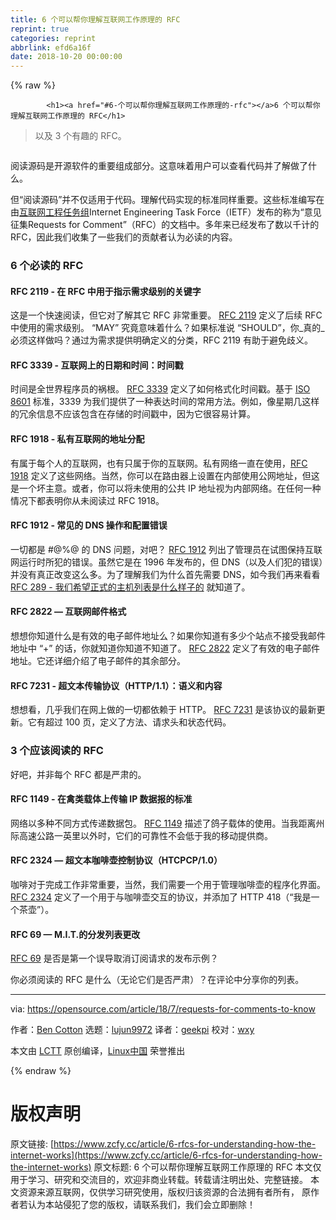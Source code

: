 ```yaml
---
title: 6 个可以帮你理解互联网工作原理的 RFC
reprint: true
categories: reprint
abbrlink: efd6a16f
date: 2018-10-20 00:00:00
---
```


{% raw %}

            <h1><a href="#6-个可以帮你理解互联网工作原理的-rfc"></a>6 个可以帮你理解互联网工作原理的 RFC</h1>
<blockquote>
<p>以及 3 个有趣的 RFC。</p>
</blockquote>
<p><a href="https://camo.githubusercontent.com/b349a1f9d7c09bbf7466a4d0390b9a515fa541f6/68747470733a2f2f6f70656e736f757263652e636f6d2f73697465732f64656661756c742f66696c65732f7374796c65732f696d6167652d66756c6c2d73697a652f7075626c69632f6c6561642d696d616765732f4c41572d496e7465726e65745f636f6e737472756374696f6e5f393430313436375f353230783239325f303531325f64632e706e673f69746f6b3d52506b5050744465"><img src="https://p0.ssl.qhimg.com/t019941e5835ceb80c6.png" alt=""></a></p>
<p>阅读源码是开源软件的重要组成部分。这意味着用户可以查看代码并了解做了什么。</p>
<p>但“阅读源码”并不仅适用于代码。理解代码实现的标准同样重要。这些标准编写在由<a href="https://www.ietf.org">互联网工程任务组</a>Internet Engineering Task Force（IETF）发布的称为“意见征集Requests for Comment”（RFC）的文档中。多年来已经发布了数以千计的 RFC，因此我们收集了一些我们的贡献者认为必读的内容。</p>
<h3><a href="#6-个必读的-rfc"></a>6 个必读的 RFC</h3>
<h4><a href="#rfc-2119---在-rfc-中用于指示需求级别的关键字"></a>RFC 2119 - 在 RFC 中用于指示需求级别的关键字</h4>
<p>这是一个快速阅读，但它对了解其它 RFC 非常重要。 <a href="https://www.rfc-editor.org/rfc/rfc2119.txt">RFC 2119</a> 定义了后续 RFC 中使用的需求级别。 “MAY” 究竟意味着什么？如果标准说 “SHOULD”，你_真的_必须这样做吗？通过为需求提供明确定义的分类，RFC 2119 有助于避免歧义。</p>
<h4><a href="#rfc-3339---互联网上的日期和时间时间戳"></a>RFC 3339 - 互联网上的日期和时间：时间戳</h4>
<p>时间是全世界程序员的祸根。 <a href="https://www.rfc-editor.org/rfc/rfc3339.txt">RFC 3339</a> 定义了如何格式化时间戳。基于 <a href="https://www.iso.org/iso-8601-date-and-time-format.html">ISO 8601</a> 标准，3339 为我们提供了一种表达时间的常用方法。例如，像星期几这样的冗余信息不应该包含在存储的时间戳中，因为它很容易计算。</p>
<h4><a href="#rfc-1918---私有互联网的地址分配"></a>RFC 1918 - 私有互联网的地址分配</h4>
<p>有属于每个人的互联网，也有只属于你的互联网。私有网络一直在使用，<a href="https://www.rfc-editor.org/rfc/rfc1918.txt">RFC 1918</a> 定义了这些网络。当然，你可以在路由器上设置在内部使用公网地址，但这是一个坏主意。或者，你可以将未使用的公共 IP 地址视为内部网络。在任何一种情况下都表明你从未阅读过 RFC 1918。</p>
<h4><a href="#rfc-1912---常见的-dns-操作和配置错误"></a>RFC 1912 - 常见的 DNS 操作和配置错误</h4>
<p>一切都是 #@%@ 的 DNS 问题，对吧？ <a href="https://www.rfc-editor.org/rfc/rfc1912.txt">RFC 1912</a> 列出了管理员在试图保持互联网运行时所犯的错误。虽然它是在 1996 年发布的，但 DNS（以及人们犯的错误）并没有真正改变这么多。为了理解我们为什么首先需要 DNS，如今我们再来看看 <a href="https://www.rfc-editor.org/rfc/rfc289.txt">RFC 289 - 我们希望正式的主机列表是什么样子的</a> 就知道了。</p>
<h4><a href="#rfc-2822--互联网邮件格式"></a>RFC 2822 — 互联网邮件格式</h4>
<p>想想你知道什么是有效的电子邮件地址么？如果你知道有多少个站点不接受我邮件地址中 “+” 的话，你就知道你知道不知道了。 <a href="https://www.rfc-editor.org/rfc/rfc2822.txt">RFC 2822</a> 定义了有效的电子邮件地址。它还详细介绍了电子邮件的其余部分。</p>
<h4><a href="#rfc-7231---超文本传输协议http11语义和内容"></a>RFC 7231 - 超文本传输​​协议（HTTP/1.1）：语义和内容</h4>
<p>想想看，几乎我们在网上做的一切都依赖于 HTTP。 <a href="https://www.rfc-editor.org/rfc/rfc7231.txt">RFC 7231</a> 是该协议的最新更新。它有超过 100 页，定义了方法、请求头和状态代码。</p>
<h3><a href="#3-个应该阅读的-rfc"></a>3 个应该阅读的 RFC</h3>
<p>好吧，并非每个 RFC 都是严肃的。</p>
<h4><a href="#rfc-1149---在禽类载体上传输-ip-数据报的标准"></a>RFC 1149 - 在禽类载体上传输 IP 数据报的标准</h4>
<p>网络以多种不同方式传递数据包。 <a href="https://www.rfc-editor.org/rfc/rfc1149.txt">RFC 1149</a> 描述了鸽子载体的使用。当我距离州际高速公路一英里以外时，它们的可靠性不会低于我的移动提供商。</p>
<h4><a href="#rfc-2324--超文本咖啡壶控制协议htcpcp10"></a>RFC 2324 — 超文本咖啡壶控制协议（HTCPCP/1.0）</h4>
<p>咖啡对于完成工作非常重要，当然，我们需要一个用于管理咖啡壶的程序化界面。 <a href="https://www.rfc-editor.org/rfc/rfc2324.txt">RFC 2324</a> 定义了一个用于与咖啡壶交互的协议，并添加了 HTTP 418（“我是一个茶壶”）。</p>
<h4><a href="#rfc-69--mit的分发列表更改"></a>RFC 69 — M.I.T.的分发列表更改</h4>
<p><a href="https://www.rfc-editor.org/rfc/rfc69.txt">RFC 69</a> 是否是第一个误导取消订阅请求的发布示例？</p>
<p>你必须阅读的 RFC 是什么（无论它们是否严肃）？在评论中分享你的列表。</p>
<hr>
<p>via: <a href="https://opensource.com/article/18/7/requests-for-comments-to-know">https://opensource.com/article/18/7/requests-for-comments-to-know</a></p>
<p>作者：<a href="https://opensource.com/users/bcotton">Ben Cotton</a> 选题：<a href="https://github.com/lujun9972">lujun9972</a> 译者：<a href="https://github.com/geekpi">geekpi</a> 校对：<a href="https://github.com/wxy">wxy</a></p>
<p>本文由 <a href="https://github.com/LCTT/TranslateProject">LCTT</a> 原创编译，<a href="https://linux.cn/">Linux中国</a> 荣誉推出</p>

          
{% endraw %}

# 版权声明
原文链接: [https://www.zcfy.cc/article/6-rfcs-for-understanding-how-the-internet-works](https://www.zcfy.cc/article/6-rfcs-for-understanding-how-the-internet-works)
原文标题: 6 个可以帮你理解互联网工作原理的 RFC
本文仅用于学习、研究和交流目的，欢迎非商业转载。转载请注明出处、完整链接。
本文资源来源互联网，仅供学习研究使用，版权归该资源的合法拥有者所有，
原作者若认为本站侵犯了您的版权，请联系我们，我们会立即删除！
